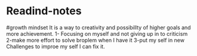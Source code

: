 # Readind-notes
#growth mindset
It is a way to creativity and possibillty of higher goals and more achievement.
1- Focusing on myself and not giving up in to criticism
2-make more effort to solve broplem when I have it
3-put my self in new Challenges to improe my self I can fix it.
